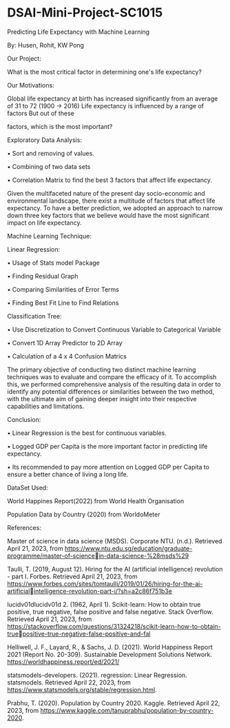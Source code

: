 # DSAI-Mini-Project-SC1015

Predicting Life Expectancy with Machine Learning

By: Husen, Rohit, KW Pong

Our Project:

What is the most critical factor in determining one's life expectancy?

Our Motivations:

Global life expectancy at birth has increased significantly from an average of 31 to 72 
(1900 -> 2016) Life expectancy is influenced by a range of factors But out of these 

factors, which is the most important?

Exploratory Data Analysis:

• Sort and removing of values.

• Combining of two data sets

• Correlation Matrix to find the best 3 factors that affect life expectancy.

Given the multifaceted nature of the present day socio-economic and environmental 
landscape, there exist a multitude of factors that affect life expectancy. To have a better 
prediction, we adopted an approach to narrow down three key factors that we believe 
would have the most significant impact on life expectancy.

Machine Learning Technique:

Linear Regression:

• Usage of Stats model Package

• Finding Residual Graph

• Comparing Similarities of Error Terms

• Finding Best Fit Line to Find Relations

Classification Tree:

• Use Discretization to Convert Continuous Variable to Categorical Variable

• Convert 1D Array Predictor to 2D Array

• Calculation of a 4 x 4 Confusion Matrics

The primary objective of conducting two distinct machine learning techniques was to 
evaluate and compare the efficacy of it. To accomplish this, we performed 
comprehensive analysis of the resulting data in order to identify any potential 
differences or similarities between the two method, with the ultimate aim of gaining 
deeper insight into their respective capabilities and limitations.

Conclusion:

• Linear Regression is the best for continuous variables.

• Logged GDP per Capita is the more important factor in predicting life expectancy.

• Its recommended to pay more attention on Logged GDP per Capita to ensure a
better chance of living a long life.

DataSet Used:

World Happines Report(2022) from World Health Organisation

Population Data by Country (2020) from WorldoMeter

References:

Master of science in data science (MSDS). Corporate NTU. (n.d.). Retrieved April 21, 
2023, from https://www.ntu.edu.sg/education/graduate-programme/master-of-sciencein-data-science-%28msds%29

Taulli, T. (2019, August 12). Hiring for the AI (artificial intelligence) revolution - part I. 
Forbes. Retrieved April 21, 2023, 
from https://www.forbes.com/sites/tomtaulli/2019/01/26/hiring-for-the-ai-artificialintelligence-revolution-part-i/?sh=a2c86f751b3e

lucidv01dlucidv01d 2. (1962, April 1). Scikit-learn: How to obtain true positive, true 
negative, false positive and false negative. Stack Overflow. Retrieved April 21, 2023, 
from https://stackoverflow.com/questions/31324218/scikit-learn-how-to-obtain-truepositive-true-negative-false-positive-and-fal

Helliwell, J. F., Layard, R., & Sachs, J. D. (2021). World Happiness Report 2021 (Report No. 
20-309). Sustainable Development Solutions 
Network. https://worldhappiness.report/ed/2021/

statsmodels-developers. (2021). regression: Linear Regression. statsmodels. Retrieved 
April 22, 2023, from https://www.statsmodels.org/stable/regression.html.

Prabhu, T. (2020). Population by Country 2020. Kaggle. Retrieved April 22, 2023, 
from https://www.kaggle.com/tanuprabhu/population-by-country-2020.

